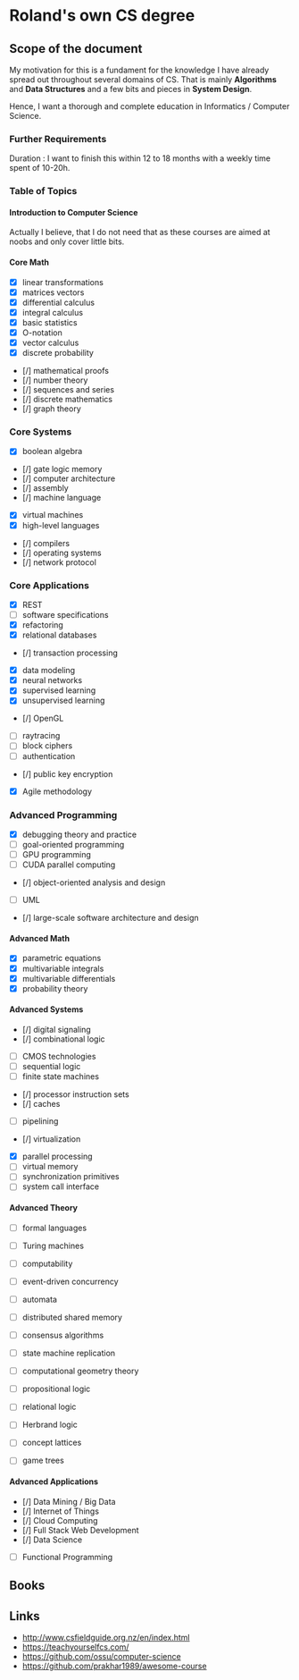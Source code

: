 # Roland's own CS degree

## Scope of the document

My motivation for this is a fundament for the knowledge I have already spread out throughout several domains of CS. That is mainly **Algorithms** and **Data Structures** and a few bits and pieces in **System Design**.

Hence, I want a thorough and complete education in Informatics / Computer Science.

### Further Requirements

Duration
  : I want to finish this within 12 to 18 months with a weekly time spent of 10-20h.


### Table of Topics

#### Introduction to Computer Science

Actually I believe, that I do not need that as these courses are aimed at noobs and only cover little bits.

####  Core Math

* [X] linear transformations
* [X] matrices vectors
* [X] differential calculus
* [X] integral calculus
* [X] basic statistics
* [X] O-notation
* [X] vector calculus
* [X] discrete probability
* [/] mathematical proofs
* [/] number theory
* [/] sequences and series
* [/] discrete mathematics
* [/] graph theory

### Core Systems

* [X] boolean algebra
* [/] gate logic memory
* [/] computer architecture
* [/] assembly
* [/] machine language
* [X] virtual machines
* [X] high-level languages
* [/] compilers
* [/] operating systems
* [/] network protocol

### Core Applications

* [X] REST
* [ ] software specifications
* [X] refactoring
* [X] relational databases
* [/] transaction processing
* [X] data modeling
* [X] neural networks
* [X] supervised learning
* [X] unsupervised learning
* [/] OpenGL
* [ ] raytracing
* [ ] block ciphers
* [ ] authentication
* [/] public key encryption
* [X] Agile methodology

### Advanced Programming

* [X] debugging theory and practice
* [ ] goal-oriented programming
* [ ] GPU programming
* [ ] CUDA parallel computing
* [/] object-oriented analysis and design
* [ ] UML
* [/] large-scale software architecture and design

#### Advanced Math

* [X] parametric equations
* [X] multivariable integrals
* [X] multivariable differentials
* [X] probability theory

#### Advanced Systems

* [/] digital signaling
* [/] combinational logic
* [ ] CMOS technologies
* [ ] sequential logic
* [ ] finite state machines
* [/] processor instruction sets
* [/] caches
* [ ] pipelining
* [/] virtualization
* [X] parallel processing
* [ ] virtual memory
* [ ] synchronization primitives
* [ ] system call interface

#### Advanced Theory

* [ ] formal languages
* [ ] Turing machines
* [ ] computability
* [ ] event-driven concurrency
* [ ] automata
* [ ] distributed shared memory
* [ ] consensus algorithms
* [ ] state machine replication
* [ ] computational geometry theory
* [ ] propositional logic
* [ ] relational logic
* [ ] Herbrand logic
* [ ] concept lattices
* [ ] game trees


#### Advanced Applications

* [/] Data Mining /  Big Data
* [/] Internet of Things
* [/] Cloud Computing
* [/] Full Stack Web Development
* [/] Data Science
* [ ] Functional Programming

## Books

## Links

* http://www.csfieldguide.org.nz/en/index.html
* https://teachyourselfcs.com/
* https://github.com/ossu/computer-science
* https://github.com/prakhar1989/awesome-course
